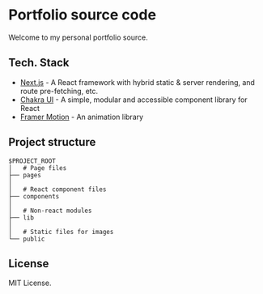 # Portfolio source code

Welcome to my personal portfolio source.

## Tech. Stack

- [Next.js](https://nextjs.org/) - A React framework with hybrid static & server rendering, and route pre-fetching, etc.
- [Chakra UI](https://chakra-ui.com/) - A simple, modular and accessible component library for React
- [Framer Motion](https://www.framer.com/motion/) - An animation library

## Project structure

```
$PROJECT_ROOT
│   # Page files
├── pages
│
│   # React component files
├── components
│
│   # Non-react modules
├── lib
│
│   # Static files for images
└── public
```

## License

MIT License.
